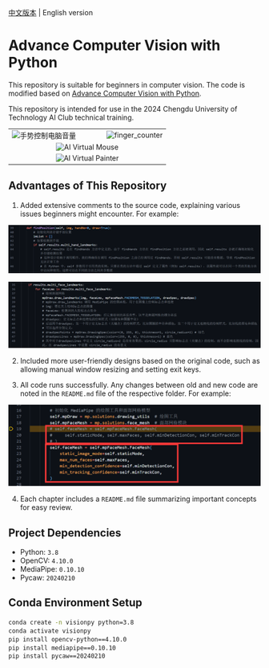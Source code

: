 [中文版本](https://github.com/Diraw/Advance-Computer-Vision-with-Python/tree/main) | English version

# Advance Computer Vision with Python

This repository is suitable for beginners in computer vision. The code is modified based on [Advance Computer Vision with Python](https://www.computervision.zone/courses/advance-computer-vision-with-python/).

This repository is intended for use in the 2024 Chengdu University of Technology AI Club technical training.

<table width="100%">
  <tr>
    <td width="60%"><img src="./pics/手势控制电脑音量.gif" alt="手势控制电脑音量"></td>
    <td width="40%"><img src="./pics/finger_counter.gif" alt="finger_counter"></td>
  </tr>
  <tr>
    <td colspan="2" style="text-align: center;"><img src="./pics/AI Virtual Mouse.gif" alt="AI Virtual Mouse"></td>
  </tr>
  <tr>
    <td colspan="2" style="text-align: center;"><img src="./pics/AI Virtual Painter.gif" alt="AI Virtual Painter"></td>
  </tr>
</table>

## Advantages of This Repository

1. Added extensive comments to the source code, explaining various issues beginners might encounter. For example:

![1](./pics/1.png)

![2](./pics/2.png)

2. Included more user-friendly designs based on the original code, such as allowing manual window resizing and setting exit keys.

3. All code runs successfully. Any changes between old and new code are noted in the `README.md` file of the respective folder. For example:

![3](./Chapter%204%20Face%20Mesh/pics/关键字传参.png)

4. Each chapter includes a `README.md` file summarizing important concepts for easy review.

## Project Dependencies

- Python: `3.8`
- OpenCV: `4.10.0`
- MediaPipe: `0.10.10`
- Pycaw: `20240210`

## Conda Environment Setup

```bash
conda create -n visionpy python=3.8
conda activate visionpy
pip install opencv-python==4.10.0
pip install mediapipe==0.10.10
pip install pycaw==20240210
```